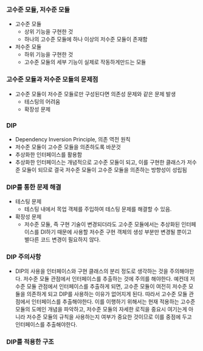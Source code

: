 ### 고수준 모듈, 저수준 모듈
- 고수준 모듈
  - 상위 기능을 구현한 것
  - 하나의 고수준 모듈에 하나 이상의 저수준 모듈이 존재함
- 저수준 모듈
  - 하위 기능을 구현한 것
  - 고수준 모듈의 세부 기능이 실제로 작동하게만드는 모듈

### 고수준 모듈과 저수준 모듈의 문제점
- 고수준 모듈이 저수준 모듈로만 구성된다면 의존성 문제와 같은 문제 발생
  - 테스팅의 어려움
  - 확장성 문제

### DIP
- Dependency Inversion Principle, 의존 역전 원칙
- 저수준 모듈이 고수준 모듈을 의존하도록 바꾼것
- 추상화한 인터페이스를 활용함
- 추상화한 인터페이스는 개념적으로 고수준 모듈이 되고, 이를 구현한 클래스가 저수준 모듈이 되므로 결국 저수준 모듈이 고수준 모듈을 의존하는 방향성이 성립됨

### DIP를 통한 문제 해결
- 테스팅 문제
  - 테스팅 내에서 목업 객체를 주입하여 테스팅 문제를 해결할 수 있음.
- 확장성 문제
  - 저수준 모듈, 즉 구현 기술이 변경되더라도 고수준 모듈에서는 추상화된 인터페이스를 DI하기 때문에 사용할 저수준 구현 객체의 생성 부분만 변경될 뿐이고 별다른 코드 변경이 필요하지 않다.

### DIP 주의사항
- DIP의 사용을 인터페이스와 구현 클래스의 분리 정도로 생각하는 것을 주의해야한다.
  저수준 모듈 관점에서 인터페이스를 추출하는 것에 주의를 해야한다.
  예컨데 저수준 모듈 관점에서 인터페이스를 추출하게 되면, 고수준 모듈이 여전히 저수준 모듈을 의존하게 되고 DIP를 사용하는 이유가 없어지게 된다.
  따라서 고수준 모듈 관점에서 인터페이스를 추출해야한다.
  이를 이행하기 위해서는 현재 적용하는 고수준 모듈의 도메인 개념을 파악하고, 저수준 모듈의 자세한 로직을 중요시 여기는게 아니라 저수준 모듈의 규칙을 사용하는지 여부가 중요한 것이므로 이를 중점에 두고 인터페이스를 추출해야한다.

### DIP를 적용한 구조